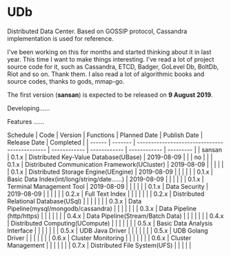 # UDb
Distributed Data Center.
Based on GOSSIP protocol, Cassandra implementation is used for reference.


I've been working on this for months and started thinking about it in last year. This time I want to make things interesting. I've read a lot of project source code for it, such as Cassandra, ETCD, Badger, GoLevel Db, BoltDb, Riot and so on. Thank them. I also read a lot of algorithmic books and source codes, thanks to gods, mmap-go.


The first version (**sansan**) is expected to be released on **9 August 2019**.


Developing......


Features
......


Schedule
| Code   | Version | Functions                                     | Planned Date | Publish Date | Release Date | Completed |
| ------ | ------- | --------------------------------------------- | ------------ | ------------ | ------------ | --------- |
| sansan | 0.1.x   | Distributed Key-Value Database(UBase)         | 2019-08-09   |              |              | no        |
|        | 0.1.x   | Distributed Communication Framework(UCluster) | 2019-08-09   |              |              |           |
|        | 0.1.x   | Distributed Storage Engine(UEngine)           | 2019-08-09   |              |              |           |
|        | 0.1.x   | Basic Data Index(int/long/string/date......)  | 2019-08-09   |              |              |           |
|        | 0.1.x   | Terminal Management Tool                      | 2019-08-09   |              |              |           |
|        | 0.1.x   | Data Security                                 | 2019-08-09   |              |              |           |
|        | 0.2.x   | Full Text Index                               |              |              |              |           |
|        | 0.2.x   | Distributed Relational Database(USql)         |              |              |              |           |
|        | 0.3.x   | Data Pipeline(mysql/mongodb/cassandra)        |              |              |              |           |
|        | 0.3.x   | Data Pipeline (http/https)                    |              |              |              |           |
|        | 0.4.x   | Data Pipeline(Stream/Batch Data)              |              |              |              |           |
|        | 0.4.x   | Distributed Computing(UCompute)               |              |              |              |           |
|        | 0.5.x   | Basic Data Analysis Interface                 |              |              |              |           |
|        | 0.5.x   | UDB Java Driver                               |              |              |              |           |
|        | 0.5.x   | UDB Golang Driver                             |              |              |              |           |
|        | 0.6.x   | Cluster Monitoring                            |              |              |              |           |
|        | 0.6.x   | Cluster Management                            |              |              |              |           |
|        | 0.7.x   | Distributed File System(UFS)                  |              |              |              |           |

